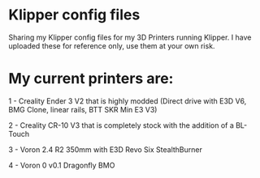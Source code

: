 # Klipper config files
Sharing my Klipper config files for my 3D Printers running Klipper.
I have uploaded these for reference only, use them at your own risk.

# My current printers are:
1 - Creality Ender 3 V2 that is highly modded (Direct drive with E3D V6, BMG Clone, linear rails, BTT SKR Min E3 V3)

2 - Creality CR-10 V3 that is completely stock with the addition of a BL-Touch

3 - Voron 2.4 R2 350mm with E3D Revo Six StealthBurner

4 - Voron 0 v0.1 Dragonfly BMO
